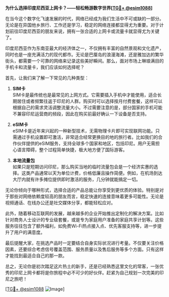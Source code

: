 **为什么选择印度尼西亚上网卡？——轻松畅游数字世界[[TG💪+ @esim1088](https://t.me/s/esim1088)]**

在当今这个数字化飞速发展的时代，网络已经成为我们生活中不可或缺的一部分。无论是在异国他乡旅行、工作还是学习，稳定的网络连接都显得尤为重要。对于计划前往印度尼西亚的朋友来说，拥有一张合适的上网卡或流量卡就显得尤为关键了。

印度尼西亚作为东南亚最大的经济体之一，不仅拥有丰富的自然景观和文化遗产，同时也是一座充满活力的现代都市。无论是巴厘岛的浪漫海滩，还是雅加达的繁华街头，都需要一个可靠的网络来记录这些美好瞬间。那么，面对市场上琳琅满目的手机卡和流量卡，我们应该如何选择呢？

首先，让我们来了解一下常见的几种类型：

1. **SIM卡**  
   SIM卡是最传统也是最常见的上网方式。它需要插入手机中才能使用，适合长期居住或者频繁往返于印尼的人群。购买时可以选择按月付费套餐，这样可以根据自己的需求灵活调整流量大小。不过需要注意的是，部分国家的手机可能不兼容印尼运营商的频段，因此在购买前最好确认一下设备是否支持。

2. **eSIM卡**  
   eSIM卡是近年来兴起的一种新型技术，无需物理卡片即可实现联网功能。只需通过手机设置即可激活，非常适合经常更换目的地的旅行者。比如我们的合作伙伴提供的eSIM服务，支持全球多个国家和地区，包括印尼。用户无需担心语言障碍，整个过程简单快捷，极大地方便了国际游客。

3. **本地流量包**  
   如果只是短期访问印尼，那么购买当地的临时流量包会是一个经济实惠的选择。这类产品通常以天为单位计费，价格低廉且操作简便。例如，在机场到达大厅内就有许多摊位提供即时激活的服务，几分钟就能搞定一切。

无论你倾向于哪种形式，选择合适的产品总能让你享受到更优质的体验。特别是对于那些对网络依赖度较高的朋友而言，稳定快速的连接意味着更多可能性。无论是视频通话、在线办公还是社交媒体分享，都能轻松应对。

此外，随着移动互联网的发展，越来越多的企业开始推出定制化的解决方案。比如针对商务人士设计的专业级套餐，或是专为家庭用户准备的家庭共享计划等。这些服务往往包含了额外福利，如免费Wi-Fi热点接入点、优先客服支持等，进一步提升了用户的满意度。

最后提醒大家，在挑选产品时一定要结合自身实际状况进行考量。不仅要关注价格因素，还要综合考虑信号覆盖范围、服务质量以及售后服务等多个方面。只有这样才能找到最适合自己的那一款。

总之，无论你是初次踏足这片热土的新手，还是已经熟悉这里文化的常客，一张优秀的印尼上网卡都将是你旅程中必不可少的好伙伴。赶紧为自己规划一次完美的印尼之旅吧！

[[TG💪+ @esim1088](https://t.me/s/esim1088) ![Image](https://i.postimg.cc/4NQfJmqS/Snipaste-2025-05-13-00-14-12.png)]